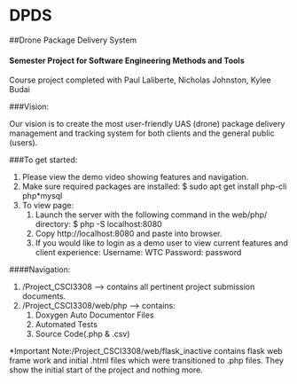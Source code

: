 # DPDS
##Drone Package Delivery System
#### Semester Project for Software Engineering Methods and Tools
Course project completed with Paul Laliberte, Nicholas Johnston, Kylee Budai

###Vision: 

Our vision is to create the most user-friendly UAS (drone) package delivery management and tracking system for both clients and the general public (users).

###To get started:
1. Please view the demo video showing features and navigation.
2. Make sure required packages are installed: $ sudo apt get install php-cli php*mysql
3. To view page:
   1. Launch the server with the following command in the web/php/ directory: $ php -S localhost:8080
   2. Copy http://localhost:8080 and paste into browser.
   3. If you would like to login as a demo user to view current features and client experience: Username: WTC Password: password

####Navigation:
1. /Project_CSCI3308 --> contains all pertinent project submission documents.
2. /Project_CSCI3308/web/php --> contains:
   1. Doxygen Auto Documentor Files
   2. Automated Tests
   3. Source Code(.php & .csv)

*Important Note:/Project_CSCI3308/web/flask_inactive contains flask web frame work and initial .html files which were transitioned to .php files. They show the initial start of the project and nothing more.
